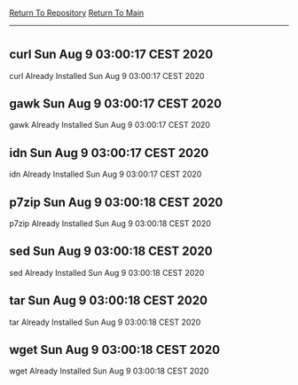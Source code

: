 [Return To Repository](https://github.com/bast69/piholeparser/)
[Return To Main](https://github.com/bast69/piholeparser/blob/master/RecentRunLogs/Mainlog.md)
____________________________________
# 
## curl Sun Aug  9 03:00:17 CEST 2020
curl Already Installed Sun Aug  9 03:00:17 CEST 2020
## gawk Sun Aug  9 03:00:17 CEST 2020
gawk Already Installed Sun Aug  9 03:00:17 CEST 2020
## idn Sun Aug  9 03:00:17 CEST 2020
idn Already Installed Sun Aug  9 03:00:17 CEST 2020
## p7zip Sun Aug  9 03:00:18 CEST 2020
p7zip Already Installed Sun Aug  9 03:00:18 CEST 2020
## sed Sun Aug  9 03:00:18 CEST 2020
sed Already Installed Sun Aug  9 03:00:18 CEST 2020
## tar Sun Aug  9 03:00:18 CEST 2020
tar Already Installed Sun Aug  9 03:00:18 CEST 2020
## wget Sun Aug  9 03:00:18 CEST 2020
wget Already Installed Sun Aug  9 03:00:18 CEST 2020
